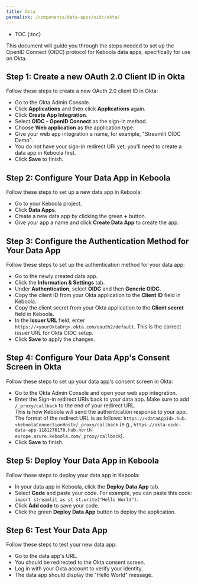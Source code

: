 ```yaml
---
title: Okta
permalink: /components/data-apps/oidc/okta/
---
```


* TOC
{:toc}

This document will guide you through the steps needed to set up the OpenID Connect (OIDC) protocol for Keboola data apps, specifically for use on Okta.

## Step 1: Create a new OAuth 2.0 Client ID in Okta
Follow these steps to create a new OAuth 2.0 client ID in Okta:

- Go to the Okta Admin Console.
- Click **Applications** and then click **Applications** again.
- Click **Create App Integration**.
- Select **OIDC - OpenID Connect** as the sign-in method.
- Choose **Web application** as the application type.
- Give your web app integration a name, for example, "Streamlit OIDC Demo".
- You do not have your sign-in redirect URI yet; you'll need to create a data app in Keboola first.
- Click **Save** to finish.

## Step 2: Configure Your Data App in Keboola
Follow these steps to set up a new data app in Keboola:

- Go to your Keboola project.
- Click **Data Apps**.
- Create a new data app by clicking the green **+** button.
- Give your app a name and click **Create Data App** to create the app.

## Step 3: Configure the Authentication Method for Your Data App
Follow these steps to set up the authentication method for your data app:

- Go to the newly created data app.
- Click the **Information & Settings** tab.
- Under **Authentication**, select **OIDC** and then **Generic OIDC**.
- Copy the client ID from your Okta application to the **Client ID** field in Keboola.
- Copy the client secret from your Okta application to the **Client secret** field in Keboola.
- In the **Issuer URL** field, enter `https://<yourOktaOrg>.okta.com/oauth2/default`. This is the correct issuer URL for Okta OIDC setup.
- Click **Save** to apply the changes.

## Step 4: Configure Your Data App's Consent Screen in Okta
Follow these steps to set up your data app's consent screen in Okta:

- Go to the Okta Admin Console and open your web app integration.
- Enter the Sign-in redirect URIs back to your data app. Make sure to add `/_proxy/callback` to the end of your redirect URL. <br>This is how Keboola will send the authentication response to your app. The format of the redirect URL is as follows: `https://<dataAppId>.hub.<keboolaConnectionHost>/_proxy/callback`
(e.g., `https://okta-oidc-data-app-1181276170.hub.north-europe.azure.keboola.com/_proxy/callback`).
- Click **Save** to finish.

## Step 5: Deploy Your Data App in Keboola
Follow these steps to deploy your data app in Keboola:

- In your data app in Keboola, click the **Deploy Data App** tab.
- Select **Code** and paste your code. For example, you can paste this code: `import streamlit as st st.write("Hello World")`.
- Click **Add code** to save your code.
- Click the green **Deploy Data App** button to deploy the application.

## Step 6: Test Your Data App
Follow these steps to test your new data app:

- Go to the data app's URL.
- You should be redirected to the Okta consent screen.
- Log in with your Okta account to verify your identity.
- The data app should display the "Hello World" message. 
